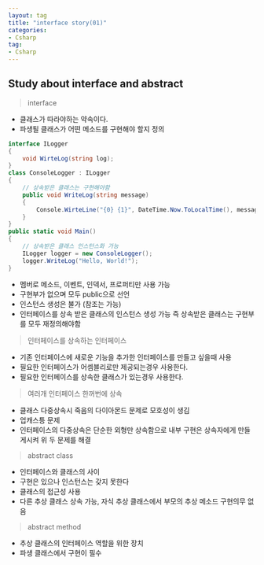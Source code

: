 ```yaml
---
layout: tag
title: "interface story(01)"
categories:
- Csharp
tag:
- Csharp
---
```

## Study about interface and abstract

>interface

- 클래스가 따라야하는 약속이다.
- 파생될 클래스가 어떤 메소드를 구현해야 할지 정의

```csharp
interface ILogger
{
    void WirteLog(string log); 
}
class ConsoleLogger : ILogger
{
    // 상속받은 클래스는 구현해야함
    public void WriteLog(string message)
    {
        Console.WirteLine("{0} {1}", DateTime.Now.ToLocalTime(), message);
    }
}
public static void Main()
{
    // 상속받은 클래스 인스턴스화 가능
    ILogger logger = new ConsoleLogger(); 
    logger.WriteLog("Hello, World!");
}
```

- 멤버로 메소드, 이벤트, 인덱서, 프로퍼티만 사용 가능
- 구현부가 없으며 모두 public으로 선언
- 인스턴스 생성은 불가 (참조는 가능)
- 인터페이스를 상속 받은 클래스의 인스턴스 생성 가능 즉 상속받은 클래스는 구현부를 모두 재정의해야함

>인터페이스를 상속하는 인터페이스

- 기존 인터페이스에 새로운 기능을 추가한 인터페이스를 만들고 싶을때 사용
- 필요한 인터페이스가 어셈블리로만 제공되는경우 사용한다.
- 필요한 인터페이스를 상속한 클래스가 있는경우 사용한다.

>여러개 인터페이스 한꺼번에 상속

- 클래스 다중상속시 죽음의 다이아몬드 문제로 모호성이 생김
- 업캐스틍 문제
- 인터페이스의 다중상속은 단순한 외형만 상속함으로 내부 구현은 상속자에게 만들게시켜 위 두 문제를 해결

>abstract class

- 인터페이스와 클래스의 사이
- 구현은 있으나 인스턴스는 갖지 못한다
- 클래스의 접근성 사용
- 다른 추상 클래스 상속 가능, 자식 추상 클래스에서 부모의 추상 메소드 구현의무 없음

>abstract method

- 추상 클래스의 인터페이스 역할을 위한 장치
- 파생 클래스에서 구현이 필수